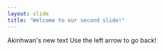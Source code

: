 ```yaml
---
layout: slide
title: "Welcome to our second slide!"
---
```

Akinhwan's new text 
Use the left arrow to go back!
